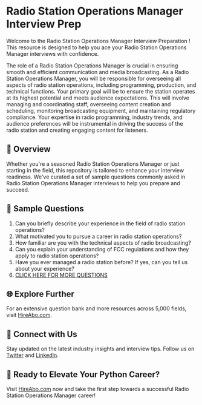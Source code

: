 # Radio Station Operations Manager Interview Prep

Welcome to the Radio Station Operations Manager Interview Preparation ! This resource is designed to help you ace your Radio Station Operations Manager interviews with confidence.

The role of a Radio Station Operations Manager is crucial in ensuring smooth and efficient communication and media broadcasting. As a Radio Station Operations Manager, you will be responsible for overseeing all aspects of radio station operations, including programming, production, and technical functions. Your primary goal will be to ensure the station operates at its highest potential and meets audience expectations. This will involve managing and coordinating staff, overseeing content creation and scheduling, monitoring broadcasting equipment, and maintaining regulatory compliance. Your expertise in radio programming, industry trends, and audience preferences will be instrumental in driving the success of the radio station and creating engaging content for listeners.

## 🚀 Overview

Whether you're a seasoned Radio Station Operations Manager or just starting in the field, this repository is tailored to enhance your interview readiness. We've curated a set of sample questions commonly asked in Radio Station Operations Manager interviews to help you prepare and succeed.

## 📝 Sample Questions

1. Can you briefly describe your experience in the field of radio station operations?
2. What motivated you to pursue a career in radio station operations?
3. How familiar are you with the technical aspects of radio broadcasting?
4. Can you explain your understanding of FCC regulations and how they apply to radio station operations?
5. Have you ever managed a radio station before? If yes, can you tell us about your experience?
6. [CLICK HERE FOR MORE QUESTIONS](https://hireabo.com/job/8_2_48/Radio%20Station%20Operations%20Manager)

## 🌐 Explore Further

For an extensive question bank and more resources across 5,000 fields, visit [HireAbo.com](https://www.hireabo.com).

## 📱 Connect with Us

Stay updated on the latest industry insights and interview tips. Follow us on [Twitter](https://twitter.com/hireabo) and [LinkedIn](https://www.linkedin.com/in/hire-abo-3609972a8/).

## 🚀 Ready to Elevate Your Python Career?

Visit [HireAbo.com](https://www.hireabo.com) now and take the first step towards a successful Radio Station Operations Manager career!